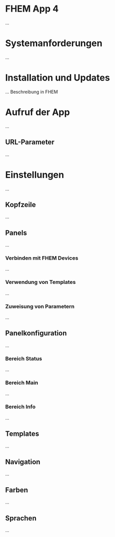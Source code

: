# FHEM App 4
...
# Systemanforderungen
...
# Installation und Updates
... Beschreibung in FHEM
# Aufruf der App
...
## URL-Parameter
...
# Einstellungen
...
## Kopfzeile
...
## Panels
...
### Verbinden mit FHEM Devices
...
### Verwendung von Templates
...
### Zuweisung von Parametern
...
## Panelkonfiguration
...
### Bereich Status
...
### Bereich Main
...
### Bereich Info
...
## Templates
...
## Navigation
...
## Farben
...
## Sprachen
...
